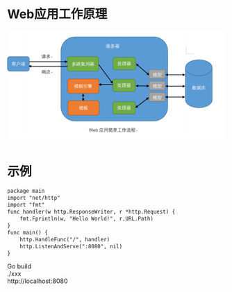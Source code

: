 # Web应用工作原理
![web应用工作原理](../uploads/img/web应用工作原理.jpg)

# 示例
```
package main
import "net/http"
import "fmt"
func handler(w http.ResponseWriter, r *http.Request) {
    fmt.Fprintln(w, "Hello World!", r.URL.Path)
}
func main() {
    http.HandleFunc("/", handler)
    http.ListenAndServe(":8080", nil)
}
```

Go build  
./xxx  
http://localhost:8080